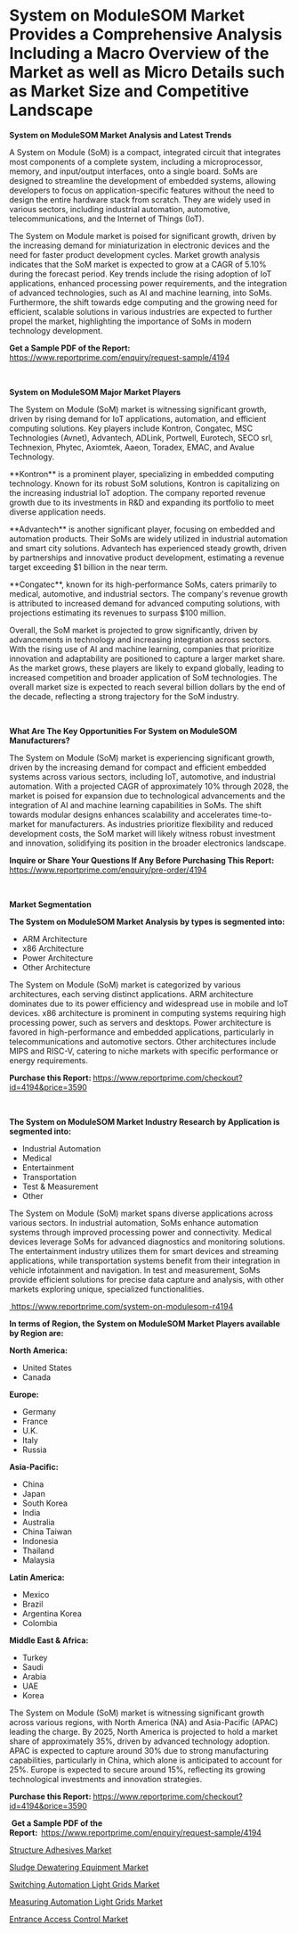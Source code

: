 <p><h1>System on ModuleSOM Market Provides a Comprehensive Analysis Including a Macro Overview of the Market as well as Micro Details such as Market Size and Competitive Landscape</h1></p><p><strong>System on ModuleSOM Market Analysis and Latest Trends</strong></p>
<p><p>A System on Module (SoM) is a compact, integrated circuit that integrates most components of a complete system, including a microprocessor, memory, and input/output interfaces, onto a single board. SoMs are designed to streamline the development of embedded systems, allowing developers to focus on application-specific features without the need to design the entire hardware stack from scratch. They are widely used in various sectors, including industrial automation, automotive, telecommunications, and the Internet of Things (IoT).</p><p>The System on Module market is poised for significant growth, driven by the increasing demand for miniaturization in electronic devices and the need for faster product development cycles. Market growth analysis indicates that the SoM market is expected to grow at a CAGR of 5.10% during the forecast period. Key trends include the rising adoption of IoT applications, enhanced processing power requirements, and the integration of advanced technologies, such as AI and machine learning, into SoMs. Furthermore, the shift towards edge computing and the growing need for efficient, scalable solutions in various industries are expected to further propel the market, highlighting the importance of SoMs in modern technology development.</p></p>
<p><strong>Get a Sample PDF of the Report:&nbsp;</strong> <a href="https://www.reportprime.com/enquiry/request-sample/4194">https://www.reportprime.com/enquiry/request-sample/4194</a></p>
<p>&nbsp;</p>
<p><strong>System on ModuleSOM Major Market Players</strong></p>
<p><p>The System on Module (SoM) market is witnessing significant growth, driven by rising demand for IoT applications, automation, and efficient computing solutions. Key players include Kontron, Congatec, MSC Technologies (Avnet), Advantech, ADLink, Portwell, Eurotech, SECO srl, Technexion, Phytec, Axiomtek, Aaeon, Toradex, EMAC, and Avalue Technology.</p><p>**Kontron** is a prominent player, specializing in embedded computing technology. Known for its robust SoM solutions, Kontron is capitalizing on the increasing industrial IoT adoption. The company reported revenue growth due to its investments in R&D and expanding its portfolio to meet diverse application needs.</p><p>**Advantech** is another significant player, focusing on embedded and automation products. Their SoMs are widely utilized in industrial automation and smart city solutions. Advantech has experienced steady growth, driven by partnerships and innovative product development, estimating a revenue target exceeding $1 billion in the near term.</p><p>**Congatec**, known for its high-performance SoMs, caters primarily to medical, automotive, and industrial sectors. The company's revenue growth is attributed to increased demand for advanced computing solutions, with projections estimating its revenues to surpass $100 million.</p><p>Overall, the SoM market is projected to grow significantly, driven by advancements in technology and increasing integration across sectors. With the rising use of AI and machine learning, companies that prioritize innovation and adaptability are positioned to capture a larger market share. As the market grows, these players are likely to expand globally, leading to increased competition and broader application of SoM technologies. The overall market size is expected to reach several billion dollars by the end of the decade, reflecting a strong trajectory for the SoM industry.</p></p>
<p>&nbsp;</p>
<p><strong>What Are The Key Opportunities For System on ModuleSOM Manufacturers?</strong></p>
<p><p>The System on Module (SoM) market is experiencing significant growth, driven by the increasing demand for compact and efficient embedded systems across various sectors, including IoT, automotive, and industrial automation. With a projected CAGR of approximately 10% through 2028, the market is poised for expansion due to technological advancements and the integration of AI and machine learning capabilities in SoMs. The shift towards modular designs enhances scalability and accelerates time-to-market for manufacturers. As industries prioritize flexibility and reduced development costs, the SoM market will likely witness robust investment and innovation, solidifying its position in the broader electronics landscape.</p></p>
<p><strong>Inquire or Share Your Questions If Any Before Purchasing This Report:</strong> <a href="https://www.reportprime.com/enquiry/pre-order/4194">https://www.reportprime.com/enquiry/pre-order/4194</a></p>
<p>&nbsp;</p>
<p><strong>Market Segmentation</strong></p>
<p><strong>The System on ModuleSOM Market Analysis by types is segmented into:</strong></p>
<p><ul><li>ARM Architecture</li><li>x86 Architecture</li><li>Power Architecture</li><li>Other Architecture</li></ul></p>
<p><p>The System on Module (SoM) market is categorized by various architectures, each serving distinct applications. ARM architecture dominates due to its power efficiency and widespread use in mobile and IoT devices. x86 architecture is prominent in computing systems requiring high processing power, such as servers and desktops. Power architecture is favored in high-performance and embedded applications, particularly in telecommunications and automotive sectors. Other architectures include MIPS and RISC-V, catering to niche markets with specific performance or energy requirements.</p></p>
<p><strong>Purchase this Report:&nbsp;</strong><a href="https://www.reportprime.com/checkout?id=4194&price=3590">https://www.reportprime.com/checkout?id=4194&price=3590</a></p>
<p>&nbsp;</p>
<p><strong>The System on ModuleSOM Market Industry Research by Application is segmented into:</strong></p>
<p><ul><li>Industrial Automation</li><li>Medical</li><li>Entertainment</li><li>Transportation</li><li>Test & Measurement</li><li>Other</li></ul></p>
<p><p>The System on Module (SoM) market spans diverse applications across various sectors. In industrial automation, SoMs enhance automation systems through improved processing power and connectivity. Medical devices leverage SoMs for advanced diagnostics and monitoring solutions. The entertainment industry utilizes them for smart devices and streaming applications, while transportation systems benefit from their integration in vehicle infotainment and navigation. In test and measurement, SoMs provide efficient solutions for precise data capture and analysis, with other markets exploring unique, specialized functionalities.</p></p>
<p><a href="https://www.reportprime.com/system-on-modulesom-r4194">&nbsp;https://www.reportprime.com/system-on-modulesom-r4194</a></p>
<p><strong>In terms of Region, the System on ModuleSOM Market Players available by Region are:</strong></p>
<p>
    <p> <strong> North America: </strong>
        <ul>
            <li>United States</li>
            <li>Canada</li>
        </ul>
        </p> 
    <p> <strong> Europe: </strong>
        <ul>
            <li>Germany</li>
            <li>France</li>
            <li>U.K.</li>
            <li>Italy</li>
            <li>Russia</li>
        </ul>
        </p> 
    <p> <strong> Asia-Pacific: </strong>
        <ul>
            <li>China</li>
            <li>Japan</li>
            <li>South Korea</li>
            <li>India</li>
            <li>Australia</li>
            <li>China Taiwan</li>
            <li>Indonesia</li>
            <li>Thailand</li>
            <li>Malaysia</li>
        </ul>
        </p> 
    <p> <strong> Latin America: </strong>
        <ul>
            <li>Mexico</li>
            <li>Brazil</li>
            <li>Argentina Korea</li>
            <li>Colombia</li>
        </ul>
        </p> 
    <p> <strong> Middle East & Africa: </strong>
        <ul>
            <li>Turkey</li>
            <li>Saudi</li>
            <li>Arabia</li>
            <li>UAE</li>
            <li>Korea</li>
        </ul>
    </p>
    </p>
<p><p>The System on Module (SoM) market is witnessing significant growth across various regions, with North America (NA) and Asia-Pacific (APAC) leading the charge. By 2025, North America is projected to hold a market share of approximately 35%, driven by advanced technology adoption. APAC is expected to capture around 30% due to strong manufacturing capabilities, particularly in China, which alone is anticipated to account for 25%. Europe is expected to secure around 15%, reflecting its growing technological investments and innovation strategies.</p></p>
<p><strong>Purchase this Report: </strong><a href="https://www.reportprime.com/checkout?id=4194&price=3590">https://www.reportprime.com/checkout?id=4194&price=3590</a></p>
<p>&nbsp;<strong>Get a Sample PDF of the Report:&nbsp;&nbsp;</strong><a href="https://www.reportprime.com/enquiry/request-sample/4194">https://www.reportprime.com/enquiry/request-sample/4194</a></p>
<p><strong></strong></p>
<p><p><a href="https://issuu.com/reportprime-2/docs/structure-adhesives-market-size-203_26cee7da1330a2">Structure Adhesives Market</a></p><p><a href="https://www.linkedin.com/pulse/sludge-dewatering-equipment-market-trends-detailed-ivjxc?trackingId=iiuiEwXNTiyiq1qcKnlTRw%3D%3D">Sludge Dewatering Equipment Market</a></p><p><a href="https://github.com/tamvrosiya/Market-Research-Report-List-5/blob/main/switching-automation-light-grids-market.md">Switching Automation Light Grids Market</a></p><p><a href="https://github.com/olyy49keyt/Market-Research-Report-List-1/blob/main/measuring-automation-light-grids-market.md">Measuring Automation Light Grids Market</a></p><p><a href="https://www.linkedin.com/pulse/market-forecasting-change-global-entrance-access-control-reygc?trackingId=nxLR%2BixgRTy3%2BSqsrPEQ%2Fg%3D%3D">Entrance Access Control Market</a></p></p>